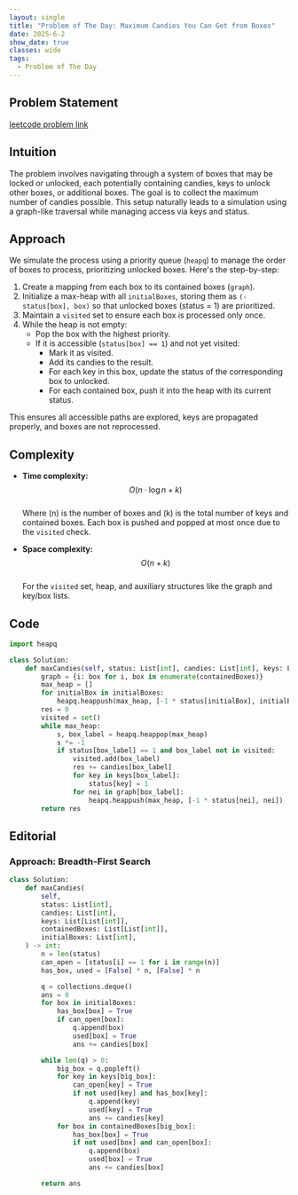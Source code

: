 ```yaml
---
layout: single
title: "Problem of The Day: Maximum Candies You Can Get from Boxes"
date: 2025-6-2
show_date: true
classes: wide
tags:
  - Problem of The Day
---
```


## Problem Statement

[leetcode problem link](https://leetcode.com/problems/maximum-candies-you-can-get-from-boxes/description/?envType=daily-question&envId=2025-06-03)

## Intuition

The problem involves navigating through a system of boxes that may be locked or unlocked, each potentially containing candies, keys to unlock other boxes, or additional boxes. The goal is to collect the maximum number of candies possible. This setup naturally leads to a simulation using a graph-like traversal while managing access via keys and status.

## Approach

We simulate the process using a priority queue (`heapq`) to manage the order of boxes to process, prioritizing unlocked boxes. Here's the step-by-step:

1. Create a mapping from each box to its contained boxes (`graph`).
2. Initialize a max-heap with all `initialBoxes`, storing them as `(-status[box], box)` so that unlocked boxes (status = 1) are prioritized.
3. Maintain a `visited` set to ensure each box is processed only once.
4. While the heap is not empty:
   - Pop the box with the highest priority.
   - If it is accessible (`status[box] == 1`) and not yet visited:
     - Mark it as visited.
     - Add its candies to the result.
     - For each key in this box, update the status of the corresponding box to unlocked.
     - For each contained box, push it into the heap with its current status.

This ensures all accessible paths are explored, keys are propagated properly, and boxes are not reprocessed.

## Complexity

- **Time complexity:**  
  $$O(n \cdot \log n + k)$$  
  Where \(n\) is the number of boxes and \(k\) is the total number of keys and contained boxes. Each box is pushed and popped at most once due to the `visited` check.

- **Space complexity:**  
  $$O(n + k)$$  
  For the `visited` set, heap, and auxiliary structures like the graph and key/box lists.

## Code

```python
import heapq

class Solution:
    def maxCandies(self, status: List[int], candies: List[int], keys: List[List[int]], containedBoxes: List[List[int]], initialBoxes: List[int]) -> int:
        graph = {i: box for i, box in enumerate(containedBoxes)}
        max_heap = []
        for initialBox in initialBoxes:
            heapq.heappush(max_heap, [-1 * status[initialBox], initialBox])
        res = 0
        visited = set()
        while max_heap:
            s, box_label = heapq.heappop(max_heap)
            s *= -1
            if status[box_label] == 1 and box_label not in visited:
                visited.add(box_label)
                res += candies[box_label]
                for key in keys[box_label]:
                    status[key] = 1
                for nei in graph[box_label]:
                    heapq.heappush(max_heap, [-1 * status[nei], nei])
        return res
```

## Editorial

### Approach: Breadth-First Search

```python
class Solution:
    def maxCandies(
        self,
        status: List[int],
        candies: List[int],
        keys: List[List[int]],
        containedBoxes: List[List[int]],
        initialBoxes: List[int],
    ) -> int:
        n = len(status)
        can_open = [status[i] == 1 for i in range(n)]
        has_box, used = [False] * n, [False] * n

        q = collections.deque()
        ans = 0
        for box in initialBoxes:
            has_box[box] = True
            if can_open[box]:
                q.append(box)
                used[box] = True
                ans += candies[box]

        while len(q) > 0:
            big_box = q.popleft()
            for key in keys[big_box]:
                can_open[key] = True
                if not used[key] and has_box[key]:
                    q.append(key)
                    used[key] = True
                    ans += candies[key]
            for box in containedBoxes[big_box]:
                has_box[box] = True
                if not used[box] and can_open[box]:
                    q.append(box)
                    used[box] = True
                    ans += candies[box]

        return ans
```
